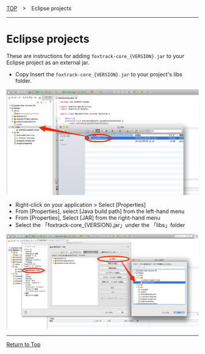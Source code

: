 [TOP](../../../README.md)　>　Eclipse projects

---

# Eclipse projects

These are instructions for adding `foxtrack-core_{VERSION}.jar` to your Eclipse project as an external jar.

* Copy Insert the `foxtrack-core_{VERSION}.jar` to your project's libs folder.


![integration01](./img01.png)


* Right-click on your application > Select [Properties]
* From [Properties], select [Java build path] from the left-hand menu
* From [Properties], Select [JAR] from the right-hand menu
* Select the 「foxtrack-core_{VERSION}.jar」under the 「libs」folder


![integration02](./img02.png)

---
[Return to Top](../../../README.md)
